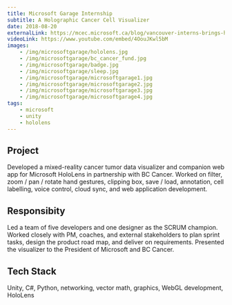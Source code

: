 ```yaml
---
title: Microsoft Garage Internship
subtitle: A Holographic Cancer Cell Visualizer
date: 2018-08-20
externalLink: https://mcec.microsoft.ca/blog/vancouver-interns-brings-holograms-to-bc-cancer/
videoLink: https://www.youtube.com/embed/4OouJKwl5bM
images:
    - /img/microsoftgarage/hololens.jpg
    - /img/microsoftgarage/bc_cancer_fund.jpg
    - /img/microsoftgarage/badge.jpg
    - /img/microsoftgarage/sleep.jpg
    - /img/microsoftgarage/microsoftgarage1.jpg
    - /img/microsoftgarage/microsoftgarage2.jpg
    - /img/microsoftgarage/microsoftgarage3.jpg
    - /img/microsoftgarage/microsoftgarage4.jpg
tags: 
    - microsoft
    - unity
    - hololens
---
```


## Project 
Developed a mixed-reality cancer tumor data visualizer and companion web app for Microsoft HoloLens in partnership with BC Cancer. Worked on filter, zoom / pan / rotate hand gestures, clipping box, save / load, annotation, cell labelling, voice control, cloud sync, and web application development.

## Responsibity 
Led a team of five developers and one designer as the SCRUM champion. Worked closely with PM, coaches, and external stakeholders to plan sprint tasks, design the product road map, and deliver on requirements. Presented the visualizer to the President of Microsoft and BC Cancer.

## Tech Stack 
Unity, C#, Python, networking, vector math, graphics, WebGL development, HoloLens